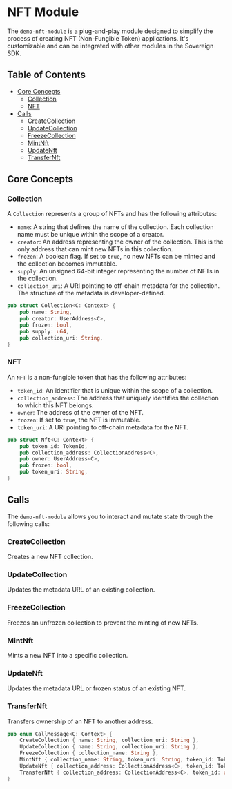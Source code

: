 # NFT Module

The `demo-nft-module` is a plug-and-play module designed to simplify the process of creating NFT (Non-Fungible Token) applications. It's customizable and can be integrated with other modules in the Sovereign SDK.

## Table of Contents
- [Core Concepts](#core-concepts)
    - [Collection](#collection)
    - [NFT](#nft)
- [Calls](#calls)
    - [CreateCollection](#createcollection)
    - [UpdateCollection](#updatecollection)
    - [FreezeCollection](#freezecollection)
    - [MintNft](#mintnft)
    - [UpdateNft](#updatenft)
    - [TransferNft](#transfernft)

## Core Concepts

### Collection

A `Collection` represents a group of NFTs and has the following attributes:

- `name`: A string that defines the name of the collection. Each collection name must be unique within the scope of a creator.
- `creator`: An address representing the owner of the collection. This is the only address that can mint new NFTs in this collection.
- `frozen`: A boolean flag. If set to `true`, no new NFTs can be minted and the collection becomes immutable.
- `supply`: An unsigned 64-bit integer representing the number of NFTs in the collection.
- `collection_uri`: A URI pointing to off-chain metadata for the collection. The structure of the metadata is developer-defined.

```rust
pub struct Collection<C: Context> {
    pub name: String,
    pub creator: UserAddress<C>,
    pub frozen: bool,
    pub supply: u64,
    pub collection_uri: String,
}
```

### NFT

An `NFT` is a non-fungible token that has the following attributes:

- `token_id`: An identifier that is unique within the scope of a collection.
- `collection_address`: The address that uniquely identifies the collection to which this NFT belongs.
- `owner`: The address of the owner of the NFT.
- `frozen`: If set to `true`, the NFT is immutable.
- `token_uri`: A URI pointing to off-chain metadata for the NFT.

```rust
pub struct Nft<C: Context> {
    pub token_id: TokenId,
    pub collection_address: CollectionAddress<C>,
    pub owner: UserAddress<C>,
    pub frozen: bool,
    pub token_uri: String,
}
```

## Calls

The `demo-nft-module` allows you to interact and mutate state through the following calls:

### CreateCollection

Creates a new NFT collection.

### UpdateCollection

Updates the metadata URL of an existing collection.

### FreezeCollection

Freezes an unfrozen collection to prevent the minting of new NFTs.

### MintNft

Mints a new NFT into a specific collection.

### UpdateNft

Updates the metadata URL or frozen status of an existing NFT.

### TransferNft

Transfers ownership of an NFT to another address.

```rust
pub enum CallMessage<C: Context> {
    CreateCollection { name: String, collection_uri: String },
    UpdateCollection { name: String, collection_uri: String },
    FreezeCollection { collection_name: String },
    MintNft { collection_name: String, token_uri: String, token_id: TokenId, owner: UserAddress<C>, frozen: bool },
    UpdateNft { collection_address: CollectionAddress<C>, token_id: TokenId, token_uri: Option<String>, frozen: Option<bool> },
    TransferNft { collection_address: CollectionAddress<C>, token_id: u64, to: UserAddress<C> },
}
```





